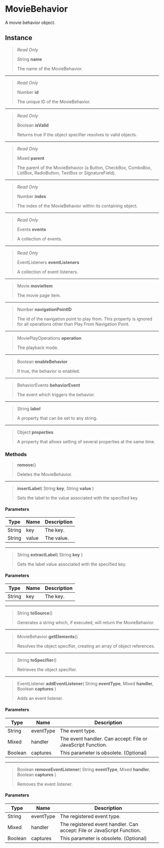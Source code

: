 # MovieBehavior
A movie behavior object.

## Instance
> *Read Only* 
> 
> String **name** 
>
> The name of the MovieBehavior.
*** 
> *Read Only* 
> 
> Number **id** 
>
> The unique ID of the MovieBehavior.
*** 
> *Read Only* 
> 
> Boolean **isValid** 
>
> Returns true if the object specifier resolves to valid objects.
*** 
> *Read Only* 
> 
> Mixed **parent** 
>
> The parent of the MovieBehavior (a Button, CheckBox, ComboBox, ListBox, RadioButton, TextBox or SignatureField).
*** 
> *Read Only* 
> 
> Number **index** 
>
> The index of the MovieBehavior within its containing object.
*** 
> *Read Only* 
> 
> Events **events** 
>
> A collection of events.
*** 
> *Read Only* 
> 
> EventListeners **eventListeners** 
>
> A collection of event listeners.
*** 
> Movie **movieItem** 
>
> The movie page item.
*** 
> Number **navigationPointID** 
>
> The id of the navigation point to play from. This property is ignored for all operations other than Play From Navigation Point.
*** 
> MoviePlayOperations **operation** 
>
> The playback mode.
*** 
> Boolean **enableBehavior** 
>
> If true, the behavior is enabled.
*** 
> BehaviorEvents **behaviorEvent** 
>
> The event which triggers the behavior.
*** 
> String **label** 
>
> A property that can be set to any string.
*** 
> Object **properties** 
>
> A property that allows setting of several properties at the same time.

### Methods
> **remove**()
> 
> Deletes the MovieBehavior.
*** 
> **insertLabel**( String **key**, String **value** )
> 
> Sets the label to the value associated with the specified key.
#### Parameters
| Type | Name | Description |
|---|---|---|
| String | key | The key. |
| String | value | The value. |

*** 
> String **extractLabel**( String **key** )
> 
> Gets the label value associated with the specified key.
#### Parameters
| Type | Name | Description |
|---|---|---|
| String | key | The key. |

*** 
> String **toSource**()
> 
> Generates a string which, if executed, will return the MovieBehavior.
*** 
> MovieBehavior **getElements**()
> 
> Resolves the object specifier, creating an array of object references.
*** 
> String **toSpecifier**()
> 
> Retrieves the object specifier.
*** 
> EventListener **addEventListener**( String **eventType**, Mixed **handler**, Boolean **captures** )
> 
> Adds an event listener.
#### Parameters
| Type | Name | Description |
|---|---|---|
| String | eventType | The event type. |
| Mixed | handler | The event handler. Can accept: File or JavaScript Function. |
| Boolean | captures | This parameter is obsolete. (Optional) |

*** 
> Boolean **removeEventListener**( String **eventType**, Mixed **handler**, Boolean **captures** )
> 
> Removes the event listener.
#### Parameters
| Type | Name | Description |
|---|---|---|
| String | eventType | The registered event type. |
| Mixed | handler | The registered event handler. Can accept: File or JavaScript Function. |
| Boolean | captures | This parameter is obsolete. (Optional) |


